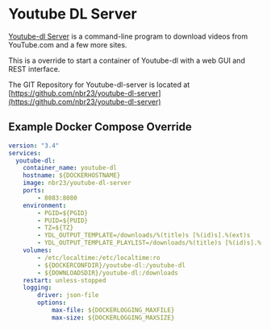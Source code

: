 # Youtube DL Server

[Youtube-dl Server](https://youtube-dl.org/) is a  command-line program to download videos from YouTube.com and a few more sites.

This is a override to start a container of Youtube-dl with a web GUI and REST interface.

The GIT Repository for Youtube-dl-server is located at [https://github.com/nbr23/youtube-dl-server](https://github.com/nbr23/youtube-dl-server)

## Example Docker Compose Override

```yaml
version: "3.4"
services:
  youtube-dl:
    container_name: youtube-dl
    hostname: ${DOCKERHOSTNAME}
    image: nbr23/youtube-dl-server
    ports:
        - 8083:8080
    environment:
        - PGID=${PGID}
        - PUID=${PUID}
        - TZ=${TZ}
        - YDL_OUTPUT_TEMPLATE=/downloads/%(title)s [%(id)s].%(ext)s
        - YDL_OUTPUT_TEMPLATE_PLAYLIST=/downloads/%(title)s [%(id)s].%(ext)s
    volumes:
        - /etc/localtime:/etc/localtime:ro
        - ${DOCKERCONFDIR}/youtube-dl:/youtube-dl
        - ${DOWNLOADSDIR}/youtube-dl:/downloads
    restart: unless-stopped
    logging:
        driver: json-file
        options:
            max-file: ${DOCKERLOGGING_MAXFILE}
            max-size: ${DOCKERLOGGING_MAXSIZE}
```
